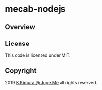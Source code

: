 # mecab-nodejs

## Overview


## License

This code is licensed under MIT.

## Copyright

2019 [K.Kimura @ Juge.Me](https://github.com/dotnsf) all rights reserved.
